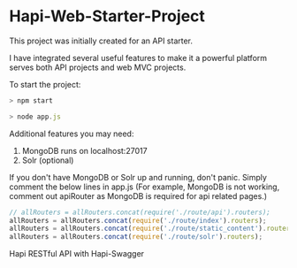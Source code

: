 # Hapi-Web-Starter-Project

This project was initially created for an API starter.

I have integrated several useful features to make it a powerful platform serves both API projects and web MVC projects.

To start the project: 
```js
> npm start

> node app.js
```

Additional features you may need:

1. MongoDB runs on localhost:27017
2. Solr (optional)

If you don't have MongoDB or Solr up and running, don't panic. Simply comment the below lines in app.js (For example, MongoDB is not working, comment out apiRouter as MongoDB is required for api related pages.)

```js
// allRouters = allRouters.concat(require('./route/api').routers);
allRouters = allRouters.concat(require('./route/index').routers);
allRouters = allRouters.concat(require('./route/static_content').routers);
allRouters = allRouters.concat(require('./route/solr').routers);
```

Hapi RESTful API with Hapi-Swagger

